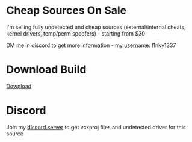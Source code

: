 
# Cheap Sources On Sale
I'm selling fully undetected and cheap sources (external/internal cheats, kernel drivers, temp/perm spoofers) - starting from $30

DM me in discord to get more information - my username: l1nky1337
# Download Build
[Download](https://discord.gg/YzpCypQyNw)
          
# Discord
Join my [discord server](https://discord.gg/YzpCypQyNw) to get vcxproj files and undetected driver for this source
